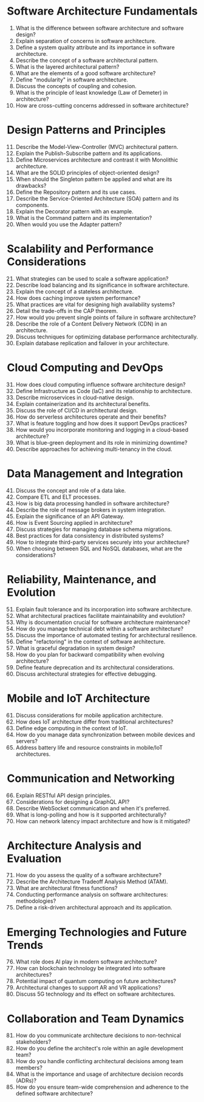 
# Software Architecture Fundamentals

1. What is the difference between software architecture and software design?
2. Explain separation of concerns in software architecture.
3. Define a system quality attribute and its importance in software architecture.
4. Describe the concept of a software architectural pattern.
5. What is the layered architectural pattern?
6. What are the elements of a good software architecture?
7. Define "modularity" in software architecture.
8. Discuss the concepts of coupling and cohesion.
9. What is the principle of least knowledge (Law of Demeter) in architecture?
10. How are cross-cutting concerns addressed in software architecture?

# Design Patterns and Principles

11. Describe the Model-View-Controller (MVC) architectural pattern.
12. Explain the Publish-Subscribe pattern and its applications.
13. Define Microservices architecture and contrast it with Monolithic architecture.
14. What are the SOLID principles of object-oriented design?
15. When should the Singleton pattern be applied and what are its drawbacks?
16. Define the Repository pattern and its use cases.
17. Describe the Service-Oriented Architecture (SOA) pattern and its components.
18. Explain the Decorator pattern with an example.
19. What is the Command pattern and its implementation?
20. When would you use the Adapter pattern?

# Scalability and Performance Considerations

21. What strategies can be used to scale a software application?
22. Describe load balancing and its significance in software architecture.
23. Explain the concept of a stateless architecture.
24. How does caching improve system performance?
25. What practices are vital for designing high availability systems?
26. Detail the trade-offs in the CAP theorem.
27. How would you prevent single points of failure in software architecture?
28. Describe the role of a Content Delivery Network (CDN) in an architecture.
29. Discuss techniques for optimizing database performance architecturally.
30. Explain database replication and failover in your architecture.

# Cloud Computing and DevOps

31. How does cloud computing influence software architecture design?
32. Define Infrastructure as Code (laC) and its relationship to architecture.
33. Describe microservices in cloud-native design.
34. Explain containerization and its architectural benefits.
35. Discuss the role of CI/CD in architectural design.
36. How do serverless architectures operate and their benefits?
37. What is feature toggling and how does it support DevOps practices?
38. How would you incorporate monitoring and logging in a cloud-based architecture?
39. What is blue-green deployment and its role in minimizing downtime?
40. Describe approaches for achieving multi-tenancy in the cloud.

# Data Management and Integration

41. Discuss the concept and role of a data lake.
42. Compare ETL and ELT processes.
43. How is big data processing handled in software architecture?
44. Describe the role of message brokers in system integration.
45. Explain the significance of an API Gateway.
46. How is Event Sourcing applied in architecture?
47. Discuss strategies for managing database schema migrations.
48. Best practices for data consistency in distributed systems?
49. How to integrate third-party services securely into your architecture?
50. When choosing between SQL and NoSQL databases, what are the considerations?

# Reliability, Maintenance, and Evolution

51. Explain fault tolerance and its incorporation into software architecture.
52. What architectural practices facilitate maintainability and evolution?
53. Why is documentation crucial for software architecture maintenance?
54. How do you manage technical debt within a software architecture?
55. Discuss the importance of automated testing for architectural resilience.
56. Define "refactoring" in the context of software architecture.
57. What is graceful degradation in system design?
58. How do you plan for backward compatibility when evolving architecture?
59. Define feature deprecation and its architectural considerations.
60. Discuss architectural strategies for effective debugging.

# Mobile and IoT Architecture

61. Discuss considerations for mobile application architecture.
62. How does IoT architecture differ from traditional architectures?
63. Define edge computing in the context of IoT.
64. How do you manage data synchronization between mobile devices and servers?
65. Address battery life and resource constraints in mobile/IoT architectures.

# Communication and Networking

66. Explain RESTful API design principles.
67. Considerations for designing a GraphQL API?
68. Describe WebSocket communication and when it's preferred.
69. What is long-polling and how is it supported architecturally?
70. How can network latency impact architecture and how is it mitigated?

# Architecture Analysis and Evaluation

71. How do you assess the quality of a software architecture?
72. Describe the Architecture Tradeoff Analysis Method (ATAM).
73. What are architectural fitness functions?
74. Conducting performance analysis on software architectures: methodologies?
75. Define a risk-driven architectural approach and its application.

# Emerging Technologies and Future Trends

76. What role does Al play in modern software architecture?
77. How can blockchain technology be integrated into software architectures?
78. Potential impact of quantum computing on future architectures?
79. Architectural changes to support AR and VR applications?
80. Discuss 5G technology and its effect on software architectures.

# Collaboration and Team Dynamics

81. How do you communicate architecture decisions to non-technical stakeholders?
82. How do you define the architect's role within an agile development team?
83. How do you handle conflicting architectural decisions among team members?
84. What is the importance and usage of architecture decision records (ADRs)?
85. How do you ensure team-wide comprehension and adherence to the defined software architecture?
